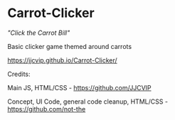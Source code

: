 # Carrot-Clicker
*"Click the Carrot Bill"*

Basic clicker game themed around carrots

https://jjcvip.github.io/Carrot-Clicker/


Credits:

Main JS, HTML/CSS - https://github.com/JJCVIP


Concept, UI Code, general code cleanup, HTML/CSS - https://github.com/not-the
